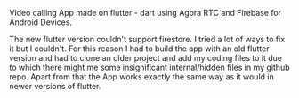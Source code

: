 Video calling App made on flutter - dart using Agora RTC and Firebase for Android Devices.







The new flutter version couldn't support firestore. I tried a lot of ways to fix it but I couldn't. For this reason I had to build the app with an old flutter version and had to clone an older project and add my coding files to it due to which there might me some insignificant internal/hidden files in my github repo. Apart from that the App works exactly the same way as it would in newer versions of flutter.
